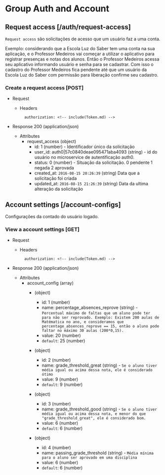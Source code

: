 # Group Auth and Account

## Request access [/auth/request-access]

`Request access` são solicitações de acesso que um usuário faz a uma conta.

Exemplo: considerando que a Escola Luz do Saber tem uma conta na sua aplicação, e o Professor Medeiros 
vai começar a utilizar o aplicativo para registrar presenças e notas dos alunos. Então o 
Professor Medeiros acessa seu aplicativo informando usuário e senha para se cadastrar. Com isso o cadastro do Professor Medeiros fica pendente até que um usuário da Escola Luz do Saber com permissão para liberação confirme seu cadastro. 

### Create a request access [POST]

+ Request
    + Headers
    
            authorization: <!-- include(Token.md) -->
    
    
+ Response 200 (application/json)
    
    + Attributes
        + request_access (object) 
            + id: 1 (number) - Identificador único da solicitação
            + user_id: auth0|57c0840deae095471aba4093 (string) - id do usuário no microservice de autentificação auth0.
            + status: 0 (number) - Situação da solicitação. 
                                0 pendente
                                1 negada
                                2 aprovada
            + created_at: `2016-08-15 20:26:39` (string) Data que a solicitação foi criada
            + updated_at: `2016-08-15 21:26:39` (string) Data da ultima alteração da solicitação



## Account settings [/account-configs]

Configurações da contado do usuário logado.

### View a account settings [GET]

+ Request
    + Headers
    
            authorization: <!-- include(Token.md) -->

+ Response 200 (application/json)

    + Attributes
        + account_config (array)
            + (object)
                + id: 1 (number)
                + name: percentage_absences_reprove (string) - `Percentual máximo de faltas que um aluno pode ter para não ser reprovado. Exemplo: Existem 200 aulas de Matématica no ano, e consideramos que percentage_absences_reprove == 15, então o aluno pode faltar no máximo 30 aulas (200*0,15).`
                + value: 20 (number)
                + `default`: 25 (number)

            + (object)
                + id: 2 (number)
                + name: grade_threshold_great (string) - `Se o aluno tiver média igual ou acima dessa nota, ele é considerado ótimo`
                + value: 9 (number)
                + `default`: 9 (number)
            
            + (object)
                + id: 3 (number)
                + name: grade_threshold_good (string) - `Se o aluno tiver média igual ou acima dessa nota, e menor do que "grade_threshold_great", ele é considerado bom.`
                + value:  6 (number)
                + `default`: 6 (number)
            
            + (object)
                + id: 4 (number)
                + name: passing_grade_threshold (string) - `Média mínima para o aluno ser aprovado em uma disciplina`
                + value: 6 (number)
                + `default`: 6 (number)
